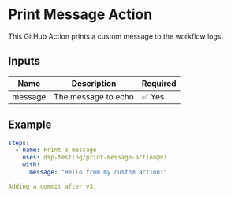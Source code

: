 # Print Message Action

This GitHub Action prints a custom message to the workflow logs.

## Inputs

| Name    | Description         | Required |
|---------|---------------------|----------|
| message | The message to echo | ✅ Yes   |

## Example

```yaml
steps:
  - name: Print a message
    uses: dsp-testing/print-message-action@v1
    with:
      message: "Hello from my custom action!"

Adding a commit after v3.
